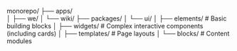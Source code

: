 monorepo/
├── apps/                 
│   ├── we/
│   └── wiki/
├── packages/
│   └── ui/
│       ├── elements/     # Basic building blocks
│       ├── widgets/      # Complex interactive components (including cards)
│       ├── templates/    # Page layouts
│       └── blocks/       # Content modules